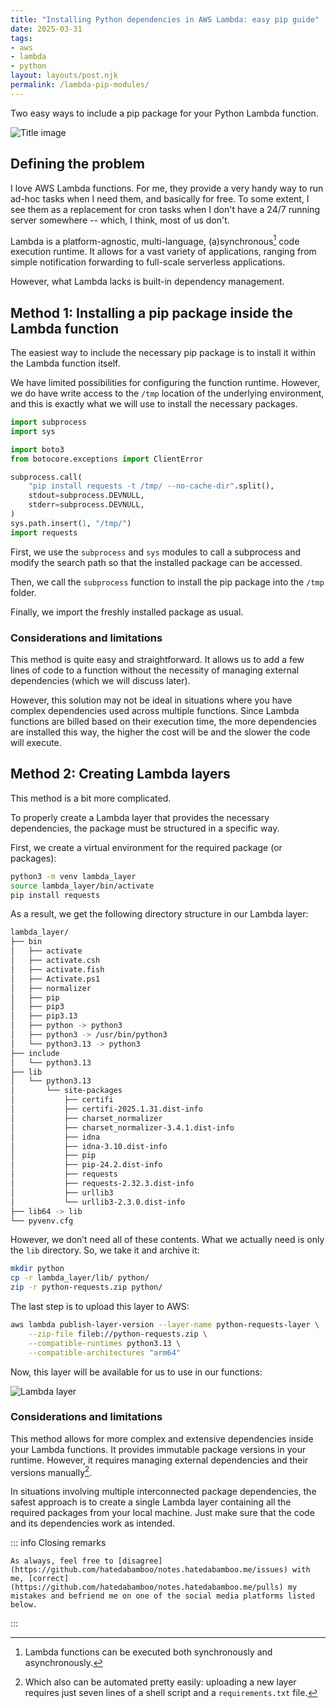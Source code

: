 ```yaml
---
title: "Installing Python dependencies in AWS Lambda: easy pip guide"
date: 2025-03-31
tags:
- aws
- lambda
- python
layout: layouts/post.njk
permalink: /lambda-pip-modules/
---
```

Two easy ways to include a pip package for your Python Lambda function.

<!-- more -->

![Title image](/assets/lambda-pip-modules/title.webp)

## Defining the problem

I love AWS Lambda functions. For me, they provide a very handy way to run ad-hoc tasks when I need them, and basically for free. To some extent, I see them as a replacement for cron tasks when I don't have a 24/7 running server somewhere -- which, I think, most of us don't.

Lambda is a platform-agnostic, multi-language, (a)synchronous[^1] code execution runtime. It allows for a vast variety of applications, ranging from simple notification forwarding to full-scale serverless applications.

However, what Lambda lacks is built-in dependency management.

## Method 1: Installing a pip package inside the Lambda function

The easiest way to include the necessary pip package is to install it within the Lambda function itself.

We have limited possibilities for configuring the function runtime. However, we do have write access to the `/tmp` location of the underlying environment, and this is exactly what we will use to install the necessary packages.

```python
import subprocess
import sys

import boto3
from botocore.exceptions import ClientError

subprocess.call(
    "pip install requests -t /tmp/ --no-cache-dir".split(),
    stdout=subprocess.DEVNULL,
    stderr=subprocess.DEVNULL,
)
sys.path.insert(1, "/tmp/")
import requests
```

First, we use the `subprocess` and `sys` modules to call a subprocess and modify the search path so that the installed package can be accessed.

Then, we call the `subprocess` function to install the pip package into the `/tmp` folder.

Finally, we import the freshly installed package as usual.

### Considerations and limitations

This method is quite easy and straightforward. It allows us to add a few lines of code to a function without the necessity of managing external dependencies (which we will discuss later).


However, this solution may not be ideal in situations where you have complex dependencies used across multiple functions. Since Lambda functions are billed based on their execution time, the more dependencies are installed this way, the higher the cost will be and the slower the code will execute.

## Method 2: Creating Lambda layers

This method is a bit more complicated.

To properly create a Lambda layer that provides the necessary dependencies, the package must be structured in a specific way.

First, we create a virtual environment for the required package (or packages):

```bash
python3 -m venv lambda_layer
source lambda_layer/bin/activate
pip install requests
```

As a result, we get the following directory structure in our Lambda layer:

```bash
lambda_layer/
├── bin
│   ├── activate
│   ├── activate.csh
│   ├── activate.fish
│   ├── Activate.ps1
│   ├── normalizer
│   ├── pip
│   ├── pip3
│   ├── pip3.13
│   ├── python -> python3
│   ├── python3 -> /usr/bin/python3
│   └── python3.13 -> python3
├── include
│   └── python3.13
├── lib
│   └── python3.13
│       └── site-packages
│           ├── certifi
│           ├── certifi-2025.1.31.dist-info
│           ├── charset_normalizer
│           ├── charset_normalizer-3.4.1.dist-info
│           ├── idna
│           ├── idna-3.10.dist-info
│           ├── pip
│           ├── pip-24.2.dist-info
│           ├── requests
│           ├── requests-2.32.3.dist-info
│           ├── urllib3
│           └── urllib3-2.3.0.dist-info
├── lib64 -> lib
└── pyvenv.cfg
```

However, we don’t need all of these contents. What we actually need is only the `lib` directory. So, we take it and archive it:

```bash
mkdir python
cp -r lambda_layer/lib/ python/
zip -r python-requests.zip python/
```

The last step is to upload this layer to AWS:

```bash
aws lambda publish-layer-version --layer-name python-requests-layer \
    --zip-file fileb://python-requests.zip \
    --compatible-runtimes python3.13 \
    --compatible-architectures "arm64"
```

Now, this layer will be available for us to use in our functions:

![Lambda layer](/assets/lambda-pip-modules/layer.webp)

### Considerations and limitations

This method allows for more complex and extensive dependencies inside your Lambda functions. It provides immutable package versions in your runtime.
However, it requires managing external dependencies and their versions manually[^2].

In situations involving multiple interconnected package dependencies, the safest approach is to create a single Lambda layer containing all the required packages from your local machine. Just make sure that the code and its dependencies work as intended.

::: info Closing remarks

    As always, feel free to [disagree](https://github.com/hatedabamboo/notes.hatedabamboo.me/issues) with me, [correct](https://github.com/hatedabamboo/notes.hatedabamboo.me/pulls) my mistakes and befriend me on one of the social media platforms listed below.

:::

[^1]: Lambda functions can be executed both synchronously and asynchronously.
[^2]: Which also can be automated pretty easily: uploading a new layer requires just seven lines of a shell script and a `requirements.txt` file.
